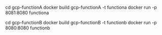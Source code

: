 
cd gcp-functionA
docker build gcp-functionA -t functiona
docker run -p 8081:8080 functiona

cd gcp-functionB
docker build gcp-functionB -t functionb
docker run -p 8080:8080 functionb
